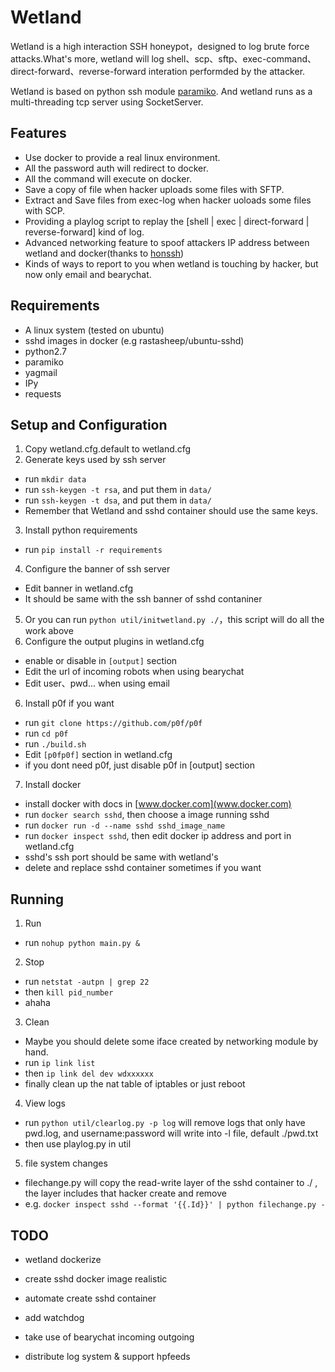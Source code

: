 # Wetland
Wetland is a high interaction SSH honeypot，designed to log brute force attacks.What's more, wetland will log shell、scp、sftp、exec-command、direct-forward、reverse-forward interation performded by the attacker.

Wetland is based on python ssh module [paramiko](https://github.com/paramiko/paramiko/). And wetland runs as a multi-threading tcp server using SocketServer.

## Features
* Use docker to provide a real linux environment.
* All the password auth will redirect to docker.
* All the command will execute on docker.
* Save a copy of file when hacker uploads some files with SFTP.
* Extract and Save files from exec-log when hacker uoloads some files with SCP.
* Providing a playlog script to replay the [shell | exec | direct-forward | reverse-forward] kind of log.
* Advanced networking feature to spoof attackers IP address between wetland and docker(thanks to [honssh](https://github.com/tnich/honssh))
* Kinds of ways to report to you when wetland is touching by hacker, but now only email and bearychat.

## Requirements
* A linux system (tested on ubuntu)
* sshd images in docker (e.g rastasheep/ubuntu-sshd)
* python2.7
* paramiko
* yagmail
* IPy
* requests

## Setup and Configuration
1. Copy wetland.cfg.default to wetland.cfg
2. Generate keys used by ssh server
  * run `mkdir data`
  * run `ssh-keygen -t rsa`, and put them in `data/`
  * run `ssh-keygen -t dsa`, and put them in `data/`
  * Remember that Wetland and sshd container should use the same keys.
3. Install python requirements
  * run `pip install -r requirements`
4. Configure the banner of ssh server
  * Edit banner in wetland.cfg
  * It should be same with the ssh banner of sshd contaniner
5. Or you can run `python util/initwetland.py ./`，this script will do all the work above 
5. Configure the output plugins in wetland.cfg
  * enable or disable in `[output]` section
  * Edit the url of incoming robots when using bearychat
  * Edit user、pwd... when using email
6. Install p0f if you want
  * run `git clone https://github.com/p0f/p0f`
  * run `cd p0f`
  * run `./build.sh`
  * Edit `[p0fp0f]` section in wetland.cfg
  * if you dont need p0f, just disable p0f in [output] section
7. Install docker
  * install docker with docs in [www.docker.com](www.docker.com)
  * run `docker search sshd`, then choose a image running sshd
  * run `docker run -d --name sshd sshd_image_name`
  * run `docker inspect sshd`, then edit docker ip address and port in wetland.cfg
  * sshd's ssh port should be same with wetland's
  * delete and replace sshd container sometimes if you want

## Running
1. Run
  * run `nohup python main.py &`
2. Stop
  * run `netstat -autpn | grep 22`
  * then `kill pid_number`
  * ahaha
3. Clean
  * Maybe you should delete some iface created by networking module by hand.
  * run `ip link list`
  * then `ip link del dev wdxxxxxx`
  * finally clean up the nat table of iptables or just reboot
4. View logs
  * run `python util/clearlog.py -p log` will remove logs that only have pwd.log, and username:password will write into -l file, default ./pwd.txt 
  * then use playlog.py in util
5. file system changes
  * filechange.py will copy the read-write layer of the sshd container to ./ , the layer includes that hacker create and remove
* e.g. `docker inspect sshd --format '{{.Id}}' | python filechange.py -`

## TODO
* wetland dockerize
* create sshd docker image realistic
* automate create sshd container


* add watchdog
* take use of bearychat incoming outgoing
* distribute log system & support hpfeeds
